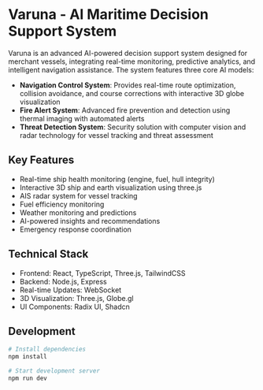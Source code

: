 # Varuna - AI Maritime Decision Support System

Varuna is an advanced AI-powered decision support system designed for merchant vessels, integrating real-time monitoring, predictive analytics, and intelligent navigation assistance. The system features three core AI models:

- **Navigation Control System**: Provides real-time route optimization, collision avoidance, and course corrections with interactive 3D globe visualization
- **Fire Alert System**: Advanced fire prevention and detection using thermal imaging with automated alerts
- **Threat Detection System**: Security solution with computer vision and radar technology for vessel tracking and threat assessment

## Key Features

- Real-time ship health monitoring (engine, fuel, hull integrity)
- Interactive 3D ship and earth visualization using three.js
- AIS radar system for vessel tracking
- Fuel efficiency monitoring
- Weather monitoring and predictions
- AI-powered insights and recommendations
- Emergency response coordination

## Technical Stack

- Frontend: React, TypeScript, Three.js, TailwindCSS
- Backend: Node.js, Express
- Real-time Updates: WebSocket
- 3D Visualization: Three.js, Globe.gl
- UI Components: Radix UI, Shadcn

## Development

```bash
# Install dependencies
npm install

# Start development server
npm run dev

